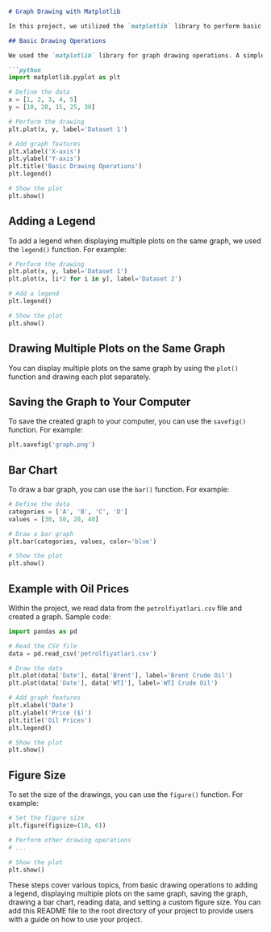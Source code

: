 ```markdown
# Graph Drawing with Matplotlib

In this project, we utilized the `matplotlib` library to perform basic drawing operations. Additionally, we read data from a CSV file and applied various graph features.

## Basic Drawing Operations

We used the `matplotlib` library for graph drawing operations. A simple drawing example is as follows:

```python
import matplotlib.pyplot as plt

# Define the data
x = [1, 2, 3, 4, 5]
y = [10, 20, 15, 25, 30]

# Perform the drawing
plt.plot(x, y, label='Dataset 1')

# Add graph features
plt.xlabel('X-axis')
plt.ylabel('Y-axis')
plt.title('Basic Drawing Operations')
plt.legend()

# Show the plot
plt.show()
```

## Adding a Legend

To add a legend when displaying multiple plots on the same graph, we used the `legend()` function. For example:

```python
# Perform the drawing
plt.plot(x, y, label='Dataset 1')
plt.plot(x, [i*2 for i in y], label='Dataset 2')

# Add a legend
plt.legend()

# Show the plot
plt.show()
```

## Drawing Multiple Plots on the Same Graph

You can display multiple plots on the same graph by using the `plot()` function and drawing each plot separately.

## Saving the Graph to Your Computer

To save the created graph to your computer, you can use the `savefig()` function. For example:

```python
plt.savefig('graph.png')
```

## Bar Chart

To draw a bar graph, you can use the `bar()` function. For example:

```python
# Define the data
categories = ['A', 'B', 'C', 'D']
values = [30, 50, 20, 40]

# Draw a bar graph
plt.bar(categories, values, color='blue')

# Show the plot
plt.show()
```

## Example with Oil Prices

Within the project, we read data from the `petrolfiyatlari.csv` file and created a graph. Sample code:

```python
import pandas as pd

# Read the CSV file
data = pd.read_csv('petrolfiyatlari.csv')

# Draw the data
plt.plot(data['Date'], data['Brent'], label='Brent Crude Oil')
plt.plot(data['Date'], data['WTI'], label='WTI Crude Oil')

# Add graph features
plt.xlabel('Date')
plt.ylabel('Price ($)')
plt.title('Oil Prices')
plt.legend()

# Show the plot
plt.show()
```

## Figure Size

To set the size of the drawings, you can use the `figure()` function. For example:

```python
# Set the figure size
plt.figure(figsize=(10, 6))

# Perform other drawing operations
# ...

# Show the plot
plt.show()
```

These steps cover various topics, from basic drawing operations to adding a legend, displaying multiple plots on the same graph, saving the graph, drawing a bar chart, reading data, and setting a custom figure size. You can add this README file to the root directory of your project to provide users with a guide on how to use your project.
```
